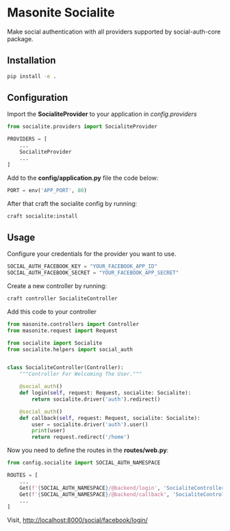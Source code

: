# Masonite Socialite
Make social authentication with all providers supported by social-auth-core package.

## Installation

```bash
pip install -e .
```

## Configuration
Import the **SocialiteProvider** to your application in *config.providers*

```python
from socialite.providers import SocialiteProvider

PROVIDERS = [
    ...
    SocialiteProvider
    ...
]
```

Add to the **config/application.py** file the code below:
```python
PORT = env('APP_PORT', 80)
```

After that craft the socialite config by running:
```bash
craft socialite:install
```

## Usage
Configure your credentials for the provider you want to use.

```python
SOCIAL_AUTH_FACEBOOK_KEY = "YOUR_FACEBOOK_APP_ID"
SOCIAL_AUTH_FACEBOOK_SECRET = "YOUR_FACEBOOK_APP_SECRET"
```

Create a new controller by running:

```bash
craft controller SocialiteController
```

Add this code to your controller

```python
from masonite.controllers import Controller
from masonite.request import Request

from socialite import Socialite
from socialite.helpers import social_auth


class SocialiteController(Controller):
    """Controller For Welcoming The User."""

    @social_auth()
    def login(self, request: Request, socialite: Socialite):
        return socialite.driver('auth').redirect()

    @social_auth()
    def callback(self, request: Request, socialite: Socialite):
        user = socialite.driver('auth').user()
        print(user)
        return request.redirect('/home')
```

Now you need to define the routes in the **routes/web.py**:

```python
from config.socialite import SOCIAL_AUTH_NAMESPACE

ROUTES = [
    ...
    Get(f'{SOCIAL_AUTH_NAMESPACE}/@backend/login', 'SocialiteController@login').name('social.login'),
    Get(f'{SOCIAL_AUTH_NAMESPACE}/@backend/callback', 'SocialiteController@callback').name('social.callback'),
    ...
]
```

Visit, [http://localhost:8000/social/facebook/login/](http://localhost:8000/social/facebook/login/)
